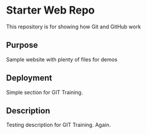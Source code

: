 # Starter Web Repo

This repository is for showing how Git and GitHub work

## Purpose

Sample website with plenty of files for demos

## Deployment

Simple section for GIT Training.

## Description

Testing description for GIT Training. Again.